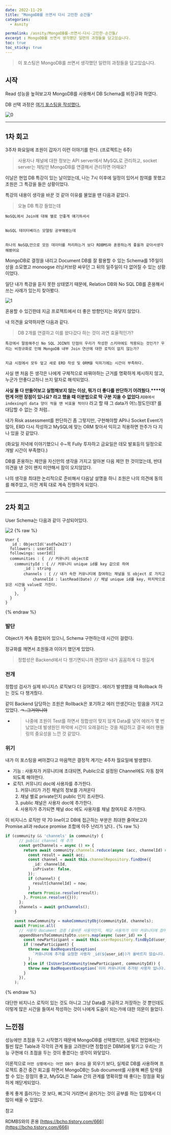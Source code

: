 ```yaml
---
date: 2022-11-29
title: "MongoDB를 쓰면서 다시 고민한 순간들"
categories:
  - Asnity

permalink: /asnity/MongoDB를-쓰면서-다시-고민한-순간들/
excerpt : MongoDB를 쓰면서 생각했던 일련의 과정들을 담고있습니다.
toc: true
toc_sticky: true
---
```



> 이 포스팅은 MongoDB를 쓰면서 생각했던 일련의 과정들을 담고있습니다.


## 시작


Read 성능을 높혀보고자 MongoDB를 사용해서 DB Schema를 비정규화 하였다.


DB 선택 과정은 [여기 포스팅을 작성했다.](https://velog.io/@kny8092/%ED%94%84%EB%A1%9C%EC%A0%9D%ED%8A%B8%EC%97%90%EC%84%9C-MongoDB%EB%A5%BC-%EC%93%B0%EA%B2%8C-%EB%90%9C-%EC%9D%B4%EC%9C%A0)


![0](/assets/img/2022-11-29-MongoDB를-쓰면서-다시-고민한-순간들.md/0.png)


---


## 1차 회고


3주차 화요일에 조원이 갑자기 이런 이야기를 한다. (프로젝트는 6주)


> 사용자나 채널에 대한 정보는 API server에서 MySQL로 관리하고, socket server는 채팅만 MongoDB를 연결해서 관리하면 어때요?


이날은 현업 DB 특강이 있는 날이었는데, 나는 7시 이후에 일정이 있어서 참여를 못했고 조원은 그 특강을 들은 상황이었다.


특강의 내용이 생각을 바꾼 것 같아 이유를 물었을 땐 다음과 같았다.


> 오늘 DB 특강 들었는데


	NoSQL에서 Join에 대해 별로 안좋게 얘기하셔서


	NoSQL 데이터베이스 모델링 공부해봤는데


	하나의 NoSQL만으로 모든 데이터를 처리하는거 보다 RDBMS와 혼용하는게 좋을까 같아서생각해봤어요


MongoDB로 결정을 내리고 Document DB를 잘 활용할 수 있는 Schema를 1주일이상을 소모했고 monoogse 러닝커브랑 싸우던 그 뒤의 일주일이 다 없어질 수 있는 상황이었다.


일단 내가 특강을 듣지 못한 상태였기 때문에, Relation DB와 No SQL DB를 혼용해서 쓰는 사례가 있는지 찾아봤다.


![1](/assets/img/2022-11-29-MongoDB를-쓰면서-다시-고민한-순간들.md/1.png)


혼용할 수 있긴한데 지금 프로젝트에서 더 좋은 방향인지는 와닿지 않았다.


내 의견을 요약하자면 다음과 같다.


> DB 2개를 연결하고 이를 왔다갔다 하는 것이 과연 효율적인가?


	특강에서 말씀해주신 No SQL JOIN의 단점이 우리가 작성한 스키마에도 적용되는 것인가? 우리는 비정규화로 인해 MongoDB 내부 Join 연산에 대한 로직이 없지 않는가?


	지금 시점에서 모두 엎고 새로 ERD 작성 및 ORM을 익히기에는 시간이 부족하다.


사실 맨 처음 든 생각은 나에게 구체적으로 바꿔야하는 근거를 명확하게 제시하지 않고, 누군가 안좋다고하니 쓰지 말자로 해석되었다.


**사실 둘 다 만들어보고 실험해보지 않는 이상, 뭐가 더 좋다를 판단하기 어려웠다.****어떤게 어떤 장점이 있나요? 라고 했을 때 이분법으로 딱 구분 지을 수 없었다.**`RDB에서 indexing이 data 양이 적을 땐 비효율 적이다` 라고 할 때 그 data가 어느정도인데? 를 대답할 수 없는 것 처럼..


내가 Risk assessment를 판단하긴 좀 그렇지만, 구현해야할 API나 Socket Event가 많아, ERD 다시 작성하고 MySQL에 맞는 ORM 찾아서 익히고 적용하면 한주가 다 지나 있을 것 같았다.


(화요일 저녁에 이야기했으니 수~목 Fully 투자하고 금요일은 데모 발표등의 일정으로 개발 시간이 부족했다.)


DB를 혼용하는 제안을 자신만의 생각을 가지고 알아본 다음 제안 한 것이었는데, 반대의견을 낸 것이 왠지 미얀해서 잠이 오지않았다.


나의 생각을 최대한 논리적으로 준비해서 다음날 설명을 하니 조원은 나의 의견에 동의를 해주었고, 이전 계획 대로 계속 진행하게 되었다.


---


## 2차 회고


User Schema는 다음과 같이 구성되어있다.


![2](/assets/img/2022-11-29-MongoDB를-쓰면서-다시-고민한-순간들.md/2.png)
{% raw %}

```text
User {
  _id : ObjectId('asdfw2e23')
  followers : userId[]
  followings: userId[]
  communities : {  // 커뮤니티 object로
  	communityId : { // 커뮤니티 unique id를 key 값으로 하여
    	_id : string
    	channels : { // 내가 속한 커뮤니티에 참여하는 채널을 또 object 로 가지고
    		channelId : lastRead(Date) // 채널 unique id를 key, 마지막으로 읽은 시간을 value로 가진다.
    	}
    },
  }
}
```
{% endraw %}


### 발단


Object가 계속 중첩되어 있으니, Schema 구현하는데 시간이 걸렸다.


정규화를 깨면서 조원들과 이야기 했던게 있었다.


> 정합성은 Backend에서 다 챙기면되니까 괜찮아! 내가 꼼꼼하게 다 챙길게


### 전개


정합성 검사가 실제 비니지스 로직보다 더 길어졌다.. 에러가 발생했을 때 Rollback 하는 것도 다 챙겨줬다.


같이 Backend 담당하는 조원은 Rollback은 포기하고 에러 안생긴다는 믿음을 가지고 있었다. ~~ㄱ..그거아니야~~

- > 나중에 조원이 Test를 하면서 정합성이 맞지 않게 Data를 넣어 에러가 몇 번 났었는데 발생원인 파악에 시간이 오래걸리는 것을 체감하고 결국 에러 핸들링의 중요성을 느낀 것 같았다.

### 위기


내가 이 포스팅을 써야겠다고 마음먹은 결정적 계기는 4주차 월요일에 발생했다.

- 기능 : 사용자가 커뮤니티에 초대되면, Public으로 설정된 Channel에도 자동 참여되도록 해야한다.
- 로직1. 커뮤니티 doc에 사용자를 추가한다.
	1. 커뮤니티가 가진 채널의 정보를 가져온다
	2. 채널 별로 private인지 public 인지 조사한다.
	3. public 채널은 사용자 doc에 추가한다.
	4. 사용자가 추가되면 채널 doc 에도 사용자를 채널 참여자로 추가한다.

이 비지니스 로직만 약 70 line이고 DB에 접근하는 부분은 최대한 줄여보고자 Promise.all과 reduce promise 조합에 아주 난리가 났다..
{% raw %}

```typescript
if (community && 'channels' in community) {
      // public channel 에 추가
      const getChannels = async () => {
        return await community.channels.reduce(async (acc, channelId) => {
          const result = await acc;
          const channel = await this.channelRepository.findOne({
            _id: channelId,
            isPrivate: false,
          });
          if (channel) {
            result[channelId] = now;
          }
          return Promise.resolve(result);
        }, Promise.resolve({}));
      };
      channels = await getChannels();
    }

    const newCommunity = makeCommunityObj(communityId, channels);
    await Promise.all(
      // 사용자 document 검증 (올바른 사용자인지, 해당 사용자가 이미 커뮤니티에 참여하고 있는건 아닌지)
      appendUsersToCommunityDto.users.map(async (user_id) => {
        const newParticipant = await this.userRepository.findById(user_id);
        if (!newParticipant) {
          throw new BadRequestException(
            `커뮤니티에 추가를 요청한 사용자 _id(${user_id})가 올바르지 않습니다.`,
          );
        } else if (IsUserInCommunity(newParticipant, communityId)) {
          throw new BadRequestException(`이미 커뮤니티에 추가된 사용자 입니다.`);
        }
      }),
    );
```
{% endraw %}


대단한 비지니스 로직이 있는 것도 아니고 그냥 Data를 가공하고 저장하는 것 뿐인데도 이렇게 많은 시간을 들여서 작성하는 것이 나에게 도움이 되는가에 대한 의문이 들었다.


## 느낀점


성능에만 초점을 두고 시작했기 때문에 MongoDB를 선택했지만, 실제로 현업에서는 훨씬 많은 Table과 각각의 관계 들을 고려한다면 정합성은 DBMS에 맡기고 우리는 기능 구현에 더 초점을 두는 것이 좋겠다는 생각이 와닿았다.


이론적으로 `어떤 상황에서는 어떤 DB가 좋아요` 을 외우기 보다, 실제로 DB를 사용하며 프로젝트 중간 중간 회고를 하면서 MongoDB는 Sub document를 사용해 빠른 탐색을 할 수 있는 장점이 좋고, MySQL은 Table 간의 관계를 명확히할 때 좋다는 장점을 확실하게 깨닫게되었다.


좋게 좋게 흘러가는 것 보다, 삐그덕 거리면서 굴러가는 것이 공부를 하는 입장에서 더 많이 배울 수 있었다.


참고


RDMBS와의 혼용 [https://bcho.tistory.com/666](https://bcho.tistory.com/666)

